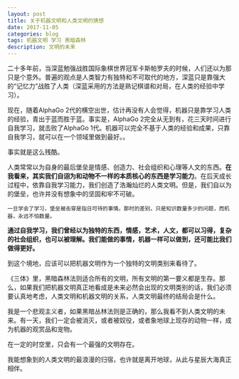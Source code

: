 ```yaml
---
layout: post
title: 关于机器文明和人类文明的猜想
date: 2017-11-05
categories: blog
tags: 机器文明 学习 黑暗森林
description: 文明的未来
---
```


二十多年前，当深蓝勉强战胜国际象棋世界冠军卡斯帕罗夫的时候，人们还以为那只是个意外。普遍的观点是人类智力有独特和不可取代的地方，深蓝只是靠强大的“记忆力”战胜了人类（深蓝采用的方法是熟记棋谱和对局，在人类的经验中学习）。

现在，随着AlphaGo 2代的横空出世，估计再没有人会觉得，机器只是靠学习人类的经验，青出于蓝而胜于蓝。事实是，AlphaGo 2完全从无到有，花三天时间进行自我学习，就击败了AlphaGo 1代。机器可以完全不基于人类的经验和成果，只靠自我学习，就可以在一个领域里做到最好。。

事实就是这么残酷。

人类常常以为自身的最后堡垒是情感、创造力、社会组织和心理等人文的东西。**在我看来，其实我们自诩为和动物不一样的本质核心的东西是学习能力**。在后天成长过程中，依靠自我学习能力，我们创造了浩瀚灿烂的人类文明。但是，我们自以为的堡垒，也许并没有想象中的坚固和牢不可破。

```
一旦学会了学习，堡垒被击穿是指日可待的事情。那时的差别，只是知识数量多少的问题，而机器，永远不怕数量。
```

**通过自我学习，我们曾经以为独特的东西，情感，艺术，人文，都可以习得，复杂的社会组织，也可以被理解。我们能做的事情，机器一样可以做到，还可能比我们做得更好。**

到这个境地，应该可以把机器文明作为一个独特的文明类别来看待了。

《三体》里，黑暗森林法则适合所有的文明，所有文明的第一要义都是生存。那么，如果我们把机器文明真正地看成是未来必然会出现的文明类别的话，我们必须要认真地考虑，人类文明和机器文明的关系，人类文明最终的结局会是什么。

我是一个悲观主义者，如果黑暗丛林法则是正确的，那么我看不到人类文明的未来。有一天，我们一定会被消灭，或者被奴役，或者象地球上现存的动物一样，成为机器的观赏品和宠物。

在一定的时空里，只会有一个最强的文明存在。

我能想象到的人类文明的最浪漫的归宿，也许就是离开地球，从此与星辰大海真正相伴。
